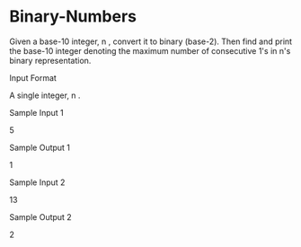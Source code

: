 # Binary-Numbers
Given a base-10 integer, n , convert it to binary (base-2). Then find and print the base-10 integer denoting the maximum number of consecutive 1's in n's binary representation.

Input Format

A single integer, n .

Sample Input 1

5

Sample Output 1

1

Sample Input 2

13

Sample Output 2

2
